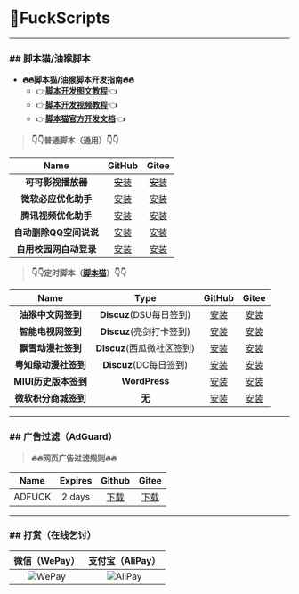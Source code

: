 # 🌈FuckScripts

---

### \#\# 脚本猫/油猴脚本

+ **🔥🔥脚本猫/油猴脚本开发指南🔥🔥**
  + 👉[**脚本开发图文教程**](https://learn.scriptcat.org)👈
  + 👉[**脚本开发视频教程**](https://www.bilibili.com/video/BV1gT4y1N7zy)👈
  + 👉[**脚本猫官方开发文档**](https://docs.scriptcat.org/docs/dev)👈

> **👇👇普通脚本（通用）👇👇**

| Name | GitHub | Gitee |
|:---:|:---:|:---:|
| ~~**可可影视播放器**~~ | [~~安装~~](https://raw.githubusercontent.com/geoi6sam1/FuckScripts/main/可可影视播放器.user.js) | [~~安装~~](https://gitee.com/geoi6sam1/FuckScripts/raw/main/可可影视播放器.user.js) |
| **微软必应优化助手** | [安装](https://raw.githubusercontent.com/geoi6sam1/FuckScripts/main/微软必应优化助手.user.js) | [安装](https://gitee.com/geoi6sam1/FuckScripts/raw/main/微软必应优化助手.user.js) |
| **腾讯视频优化助手** | [安装](https://raw.githubusercontent.com/geoi6sam1/FuckScripts/main/腾讯视频优化助手.user.js) | [安装](https://gitee.com/geoi6sam1/FuckScripts/raw/main/腾讯视频优化助手.user.js) |
| **自动删除QQ空间说说** | [安装](https://raw.githubusercontent.com/geoi6sam1/FuckScripts/main/自动删除QQ空间说说.user.js) | [安装](https://gitee.com/geoi6sam1/FuckScripts/raw/main/自动删除QQ空间说说.user.js) |
| **自用校园网自动登录** | [安装](https://raw.githubusercontent.com/geoi6sam1/FuckScripts/main/自用校园网自动登录.user.js) | [安装](https://gitee.com/geoi6sam1/FuckScripts/raw/main/自用校园网自动登录.user.js) |

> **👇👇定时脚本（[脚本猫](https://docs.scriptcat.org)）👇👇**

| Name | Type | GitHub | Gitee |
|:---:|:---:|:---:|:---:|
| **油猴中文网签到** | **Discuz**(DSU每日签到) | [安装](https://raw.githubusercontent.com/geoi6sam1/FuckScripts/main/油猴中文网签到.user.js) | [安装](https://gitee.com/geoi6sam1/FuckScripts/raw/main/油猴中文网签到.user.js) |
| **智能电视网签到** | **Discuz**(亮剑打卡签到) | [安装](https://raw.githubusercontent.com/geoi6sam1/FuckScripts/main/智能电视网签到.user.js) | [安装](https://gitee.com/geoi6sam1/FuckScripts/raw/main/智能电视网签到.user.js) |
| **飘雪动漫社签到** | **Discuz**(西瓜微社区签到) | [安装](https://raw.githubusercontent.com/geoi6sam1/FuckScripts/main/飘雪动漫社签到.user.js) | [安装](https://gitee.com/geoi6sam1/FuckScripts/raw/main/飘雪动漫社签到.user.js) |
| **粤知缘动漫社签到** | **Discuz**(DC每日签到) | [安装](https://raw.githubusercontent.com/geoi6sam1/FuckScripts/main/粤知缘动漫社签到.user.js) | [安装](https://gitee.com/geoi6sam1/FuckScripts/raw/main/粤知缘动漫社签到.user.js) |
| **MIUI历史版本签到** | **WordPress** | [安装](https://raw.githubusercontent.com/geoi6sam1/FuckScripts/main/MIUI历史版本签到.user.js) | [安装](https://gitee.com/geoi6sam1/FuckScripts/raw/main/MIUI历史版本签到.user.js) |
| **微软积分商城签到** | **无** | [安装](https://raw.githubusercontent.com/geoi6sam1/FuckScripts/main/微软积分商城签到.user.js) | [安装](https://gitee.com/geoi6sam1/FuckScripts/raw/main/微软积分商城签到.user.js) |

---

### \#\# 广告过滤（AdGuard）

> **🔥🔥网页广告过滤规则🔥🔥**

| Name | Expires | Github | Gitee |
|:---:|:---:|:---:|:---:|
| ADFUCK | 2 days | [下载](https://raw.githubusercontent.com/geoi6sam1/FuckScripts/main/adfuck.txt) | [下载](https://gitee.com/geoi6sam1/FuckScripts/raw/main/adfuck.txt) |

---

### \#\# 打赏（在线乞讨）

| 微信（WePay） | 支付宝（AliPay） |
|:---:|:---:|
| ![WePay](https://pic.imgdb.cn/item/665ee2165e6d1bfa05465c4e.png) | ![AliPay](https://pic.imgdb.cn/item/665ee2165e6d1bfa05465b54.png) |
